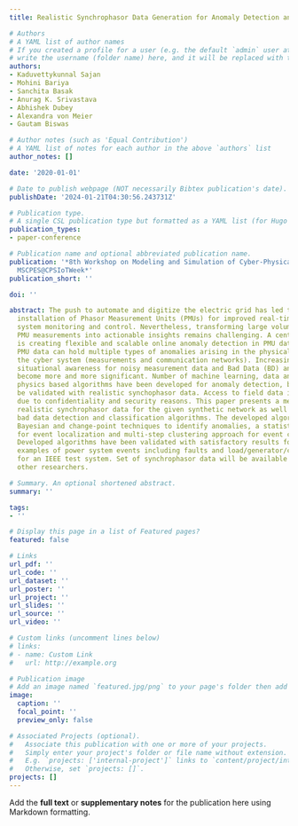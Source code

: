 ```yaml
---
title: Realistic Synchrophasor Data Generation for Anomaly Detection and Event Classification

# Authors
# A YAML list of author names
# If you created a profile for a user (e.g. the default `admin` user at `content/authors/admin/`), 
# write the username (folder name) here, and it will be replaced with their full name and linked to their profile.
authors:
- Kaduvettykunnal Sajan
- Mohini Bariya
- Sanchita Basak
- Anurag K. Srivastava
- Abhishek Dubey
- Alexandra von Meier
- Gautam Biswas

# Author notes (such as 'Equal Contribution')
# A YAML list of notes for each author in the above `authors` list
author_notes: []

date: '2020-01-01'

# Date to publish webpage (NOT necessarily Bibtex publication's date).
publishDate: '2024-01-21T04:30:56.243731Z'

# Publication type.
# A single CSL publication type but formatted as a YAML list (for Hugo requirements).
publication_types:
- paper-conference

# Publication name and optional abbreviated publication name.
publication: '*8th Workshop on Modeling and Simulation of Cyber-Physical Energy Systems,
  MSCPES@CPSIoTWeek*'
publication_short: ''

doi: ''

abstract: The push to automate and digitize the electric grid has led to widespread
  installation of Phasor Measurement Units (PMUs) for improved real-time wide-area
  system monitoring and control. Nevertheless, transforming large volumes of highresolution
  PMU measurements into actionable insights remains challenging. A central challenge
  is creating flexible and scalable online anomaly detection in PMU data streams.
  PMU data can hold multiple types of anomalies arising in the physical system or
  the cyber system (measurements and communication networks). Increasing the grid
  situational awareness for noisy measurement data and Bad Data (BD) anomalies has
  become more and more significant. Number of machine learning, data analytics and
  physics based algorithms have been developed for anomaly detection, but need to
  be validated with realistic synchophasor data. Access to field data is very challenging
  due to confidentiality and security reasons. This paper presents a method for generating
  realistic synchrophasor data for the given synthetic network as well as event and
  bad data detection and classification algorithms. The developed algorithms include
  Bayesian and change-point techniques to identify anomalies, a statistical approach
  for event localization and multi-step clustering approach for event classification.
  Developed algorithms have been validated with satisfactory results for multiple
  examples of power system events including faults and load/generator/capacitor variations/switching
  for an IEEE test system. Set of synchrophasor data will be available publicly for
  other researchers.

# Summary. An optional shortened abstract.
summary: ''

tags:
- ''

# Display this page in a list of Featured pages?
featured: false

# Links
url_pdf: ''
url_code: ''
url_dataset: ''
url_poster: ''
url_project: ''
url_slides: ''
url_source: ''
url_video: ''

# Custom links (uncomment lines below)
# links:
# - name: Custom Link
#   url: http://example.org

# Publication image
# Add an image named `featured.jpg/png` to your page's folder then add a caption below.
image:
  caption: ''
  focal_point: ''
  preview_only: false

# Associated Projects (optional).
#   Associate this publication with one or more of your projects.
#   Simply enter your project's folder or file name without extension.
#   E.g. `projects: ['internal-project']` links to `content/project/internal-project/index.md`.
#   Otherwise, set `projects: []`.
projects: []
---
```


Add the **full text** or **supplementary notes** for the publication here using Markdown formatting.
